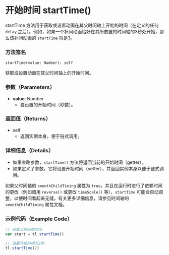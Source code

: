 # 开始时间 startTime()

startTime 方法用于获取或设置动画在其父时间轴上开始的时间（在定义的任何 `delay` 之后）。例如，如果一个补间动画恰好在其所放置的时间轴的3秒处开始，那么该补间动画的 `startTime` 将是3。

### 方法签名

```plaintext
startTime(value: Number): self
```

获取或设置动画在其父时间轴上的开始时间。

### 参数（Parameters）

- **value**: Number
  - 要设置的开始时间（秒数）。

### 返回值（Returns）

- self
  - 返回实例本身，便于链式调用。

### 详细信息（Details）

- 如果省略参数，`startTime()` 方法将返回当前的开始时间（getter）。
- 如果定义了参数，它将设置开始时间（setter），并返回实例本身以便于链式调用。

如果父时间轴的 `smoothChildTiming` 属性为 `true`，并且在运行时进行了依赖时间的更改（例如调用 `reverse()` 或更改 `timeScale()` 等），`startTime` 可能会自动调整，以使时间看起来无缝。有关更多详细信息，请参见时间轴的 `smoothChildTiming` 属性文档。

### 示例代码（Example Code）

```javascript
// 获取当前开始时间
var start = tl.startTime()

// 设置开始时间为2秒
tl.startTime(2)
```
